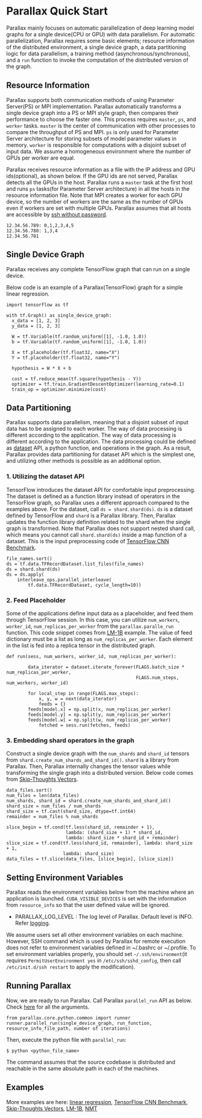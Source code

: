 # Parallax Quick Start
Parallax mainly focuses on automatic parallelization of deep learning model graphs for a single device(CPU or GPU) with data parallelism. For automatic parallelization, Parallax requires some basic elements; resource information of the distributed environment, a single device graph, a data partitioning logic for data parallelism, a training method (asynchronous/synchronous), and a `run` function to invoke the computation of the distributed version of the graph.

## Resource Information
Parallax supports both communication methods of using Parameter Server(PS) or MPI implementation. Parallax automatically transforms a single device graph into a PS or MPI style graph, then compares their performance to choose the faster one. This process requires `master`, `ps`, and `worker` tasks. `master` is the center of communication with other processes to compare the throughput of PS and MPI. `ps` is only used for Parameter Server architecture for storing subsets of model parameter values in memory. `worker` is responsible for computations with a disjoint subset of input data. We assume a homogeneous environment where the number of GPUs per worker are equal.

Parallax receives resource information as a file with the IP address and GPU ids(optional), as shown below. If the GPU ids are not served, Parallax detects all the GPUs in the host. Parallax runs a `master` task at the first host and runs `ps` tasks(for Parameter Server architecture) in all the hosts in the resource information file.
Note that MPI creates a worker for each GPU device, so the number of workers are the same as the number of GPUs even if workers are set with multiple GPUs. Parallax assumes that all hosts are accessible by [ssh without password](http://www.linuxproblem.org/art_9.html).
```shell
12.34.56.789: 0,1,2,3,4,5
12.34.56.780: 1,3,4
12.34.56.781
```

## Single Device Graph
Parallax receives any complete TensorFlow graph that can run on a single device.

Below code is an example of a Parallax(TensorFlow) graph for a simple linear regression.
```shell
import tensorflow as tf

with tf.Graph() as single_device_graph:
  x_data = [1, 2, 3]
  y_data = [1, 2, 3]

  W = tf.Variable(tf.random_uniform([1], -1.0, 1.0))
  b = tf.Variable(tf.random_uniform([1], -1.0, 1.0))

  X = tf.placeholder(tf.float32, name="X")
  Y = tf.placeholder(tf.float32, name="Y")

  hypothesis = W * X + b

  cost = tf.reduce_mean(tf.square(hypothesis - Y))
  optimizer = tf.train.GradientDescentOptimizer(learning_rate=0.1)
  train_op = optimizer.minimize(cost)
```

## Data Partitioning
Parallax supports data parallelism, meaning that a disjoint subset of input data has to be assigned to each worker. The way of data processing is different according to the application. The way of data processing is different according to the application. The data processing could be defined as [dataset](https://www.tensorflow.org/api_docs/python/tf/data/Dataset) API, a python function, and operations in the graph. As a result, Parallax provides data partitioning for dataset API which is the simplest one, and utilizing other methods is possible as an additional option.

### 1. Utilizing the dataset API
TensorFlow introduces the dataset API for comfortable input preprocessing. The dataset is defined as a function library instead of operators in the TensorFlow graph, so Parallax uses a different approach compared to the examples above.
For the dataset, call `ds = shard.shard(ds)`. `ds` is a dataset defined by TensorFlow and `shard` is a Parallax library. Then, Parallax updates the function library definition related to the shard when the single graph is transformed. Note that Parallax does not support nested shard call, which means you cannot call `shard.shard(ds)` inside a map function of a dataset.
This is the input preprocessing code of [TensorFlow CNN Benchmark](https://github.com/snuspl/parallax/blob/master/parallax/parallax/examples/tf_cnn_benchmarks/preprocessing.py).
```shell
file_names.sort()
ds = tf.data.TFRecordDataset.list_files(file_names)
ds = shard.shard(ds)
ds = ds.apply(
    interleave_ops.parallel_interleave(
        tf.data.TFRecordDataset, cycle_length=10))
```

### 2. Feed Placeholder
Some of the applications define input data as a placeholder, and feed them through TensorFlow session. In this case, you can utilize `num_workers`, `worker_id`, `num_replicas_per_worker` from the `parallax.paralle_run` function. This code snippet comes from [LM-1B](https://github.com/snuspl/parallax/blob/master/parallax/parallax/examples/lm1b/lm1b_distributed_driver.py) example.
The value of feed dictionary must be a list as long as `num_replicas_per_worker`. Each element in the list is fed into a replica tensor in the distributed graph.

```shell
def run(sess, num_workers, worker_id, num_replicas_per_worker):

        data_iterator = dataset.iterate_forever(FLAGS.batch_size * num_replicas_per_worker,
                                                FLAGS.num_steps, num_workers, worker_id)

        for local_step in range(FLAGS.max_steps):
            x, y, w = next(data_iterator)
            feeds = {}
	    feeds[model.x] = np.split(x, num_replicas_per_worker)
	    feeds[model.y] = np.split(y, num_replicas_per_worker)
	    feeds[model.w] = np.split(w, num_replicas_per_worker)
            fetched = sess.run(fetches, feeds)
```
### 3. Embedding shard operators in the graph
Construct a single device graph with the `num_shards` and `shard_id` tensors from `shard.create_num_shards_and_shard_id()`. `shard` is a library from Parallax. Then, Parallax internally changes the tensor values while transforming the single graph into a distributed version. Below code comes from [Skip-Thoughts Vectors](https://github.com/snuspl/parallax/blob/master/parallax/parallax/examples/skip_thoughts/ops/input_ops.py).
```shell
data_files.sort()
num_files = len(data_files)
num_shards, shard_id = shard.create_num_shards_and_shard_id()
shard_size = num_files / num_shards
shard_size = tf.cast(shard_size, dtype=tf.int64)
remainder = num_files % num_shards

slice_begin = tf.cond(tf.less(shard_id, remainder + 1),
                      lambda: (shard_size + 1) * shard_id,
                      lambda: shard_size * shard_id + remainder)
slice_size = tf.cond(tf.less(shard_id, remainder), lambda: shard_size + 1,
                     lambda: shard_size)
data_files = tf.slice(data_files, [slice_begin], [slice_size])
```

## Setting Environment Variables
Parallax reads the environment variables below from the machine where an application is launched. `CUDA_VISIBLE_DEVICES` is set with the information from `resource_info` so that the user defined value will be ignored.
* PARALLAX_LOG_LEVEL : The log level of Parallax. Default level is INFO. Refer [logging](https://docs.python.org/2/library/logging.html).

We assume users set all other environment variables on each machine. However, SSH command which is used by Parallax for remote execution does not refer to environment variables defined in ~/.bashrc or ~/.profile. To set environment variables properly, you should set `~/.ssh/environment`(it requires `PermitUserEnvironment yes` in `/etc/ssh/sshd_config`, then call `/etc/init.d/ssh restart` to apply the modification).

## Running Parallax
Now, we are ready to run Parallax. Call Parallax `parallel_run` API as below. Check [here](parallax_api.md) for all the arguments.
```Shell
from parallax.core.python.common import runner
runner.parallel_run(single_device_graph, run_function, resource_info_file_path, number of iterations)
```
Then, execute the python file with `parallel_run`:
```Shell
$ python <python_file_name>
```
The command assumes that the source codebase is distributed and reachable in the same absolute path in each of the machines.

## Examples

More examples are here: [linear regression](/parallax/parallax/examples/simple), [TensorFlow CNN Benchmark](/parallax/parallax/examples/tf_cnn_benchmarks), [Skip-Thoughts Vectors](/parallax/parallax/examples/skip_thoughts), [LM-1B](/parallax/parallax/examples/lm1b), [NMT](/parallax/parallax/examples/nmt)

